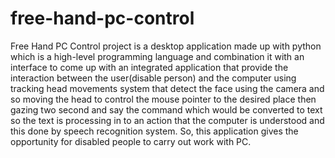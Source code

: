# free-hand-pc-control
Free Hand PC Control project is a desktop application made up with python which is a high-level programming language and combination it with an interface to come up with an integrated application that provide the interaction between the user(disable person) and the computer using tracking head movements system that detect the face using the camera and so moving the head to control the mouse pointer to the desired place then gazing two second and say the command which would be converted to text so the text is processing in to an action that the computer is understood and this done by speech recognition system. So, this application gives the opportunity for disabled people to carry out work with PC.

